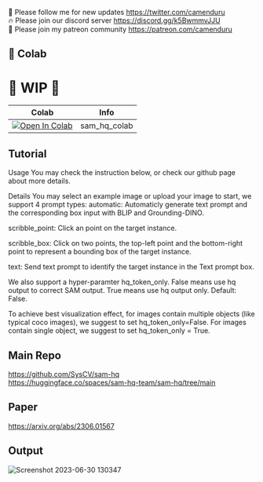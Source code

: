 🐣 Please follow me for new updates https://twitter.com/camenduru <br />
🔥 Please join our discord server https://discord.gg/k5BwmmvJJU <br />
🥳 Please join my patreon community https://patreon.com/camenduru <br />

## 🦒 Colab

# 🚦 WIP 🚦

| Colab | Info
| --- | --- |
[![Open In Colab](https://colab.research.google.com/assets/colab-badge.svg)](https://colab.research.google.com/github/camenduru/sam-hq-colab/blob/main/sam_hq_colab.ipynb) | sam_hq_colab

## Tutorial
Usage
You may check the instruction below, or check our github page about more details.

Details
You may select an example image or upload your image to start, we support 4 prompt types:
automatic: Automaticly generate text prompt and the corresponding box input with BLIP and Grounding-DINO.

scribble_point: Click an point on the target instance.

scribble_box: Click on two points, the top-left point and the bottom-right point to represent a bounding box of the target instance.

text: Send text prompt to identify the target instance in the Text prompt box.

We also support a hyper-paramter hq_token_only. False means use hq output to correct SAM output. True means use hq output only. Default: False.

To achieve best visualization effect, for images contain multiple objects (like typical coco images), we suggest to set hq_token_only=False. For images contain single object, we suggest to set hq_token_only = True.

## Main Repo
https://github.com/SysCV/sam-hq <br />
https://huggingface.co/spaces/sam-hq-team/sam-hq/tree/main <br />

## Paper
https://arxiv.org/abs/2306.01567

## Output
![Screenshot 2023-06-30 130347](https://github.com/camenduru/sam-hq-colab/assets/54370274/56424271-02c7-42cd-92b7-deb8ad148d30)
